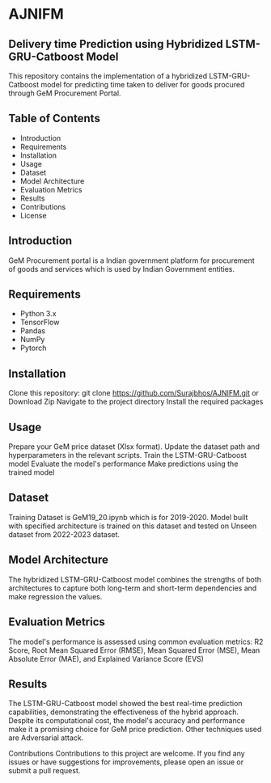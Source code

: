 # AJNIFM
## Delivery time Prediction using Hybridized LSTM-GRU-Catboost Model
This repository contains the implementation of a hybridized LSTM-GRU-Catboost model for predicting time taken to deliver for goods procured through GeM Procurement Portal.

## Table of Contents
- Introduction
- Requirements
- Installation
- Usage
- Dataset
- Model Architecture
- Evaluation Metrics
- Results
- Contributions
- License

## Introduction
GeM Procurement portal is a Indian government platform for procurement of goods and services which is used by Indian Government entities.

## Requirements
- Python 3.x
- TensorFlow
- Pandas
- NumPy
- Pytorch

## Installation
Clone this repository: git clone https://github.com/Surajbhos/AJNIFM.git or Download Zip 
Navigate to the project directory
Install the required packages

## Usage
Prepare your GeM price dataset (Xlsx format).
Update the dataset path and hyperparameters in the relevant scripts.
Train the LSTM-GRU-Catboost model
Evaluate the model's performance
Make predictions using the trained model

## Dataset
Training Dataset is GeM19_20.ipynb which is for 2019-2020. Model built with specified architecture is trained on this dataset and tested on Unseen dataset from 2022-2023 dataset.

## Model Architecture
The hybridized LSTM-GRU-Catboost model combines the strengths of both architectures to capture both long-term and short-term dependencies and make regression the values.

## Evaluation Metrics
The model's performance is assessed using common evaluation metrics: R2 Score, Root Mean Squared Error (RMSE), Mean Squared Error (MSE), Mean Absolute Error (MAE), and Explained Variance Score (EVS)

## Results
The LSTM-GRU-Catboost model showed the best real-time prediction capabilities, demonstrating the effectiveness of the hybrid approach. Despite its computational cost, the model's accuracy and performance make it a promising choice for GeM price prediction. Other techniques used are Adversarial attack.

Contributions
Contributions to this project are welcome. If you find any issues or have suggestions for improvements, please open an issue or submit a pull request.
